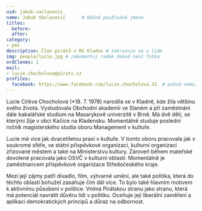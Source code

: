 ```yaml
---
uid: jakub.vaclavovic
name: Jakub Václavovič  	# běžně používáné jméno
titles:
  before:
  after:
category:
- pms
description: Člen pirátů v MS Kladno # zobrazuje se v lide
img: people/lucie.jpg # zakomentuj radek dokud není fotka
ordClenms: 1
mail:
- lucie.chocholova@pirati.cz
profiles:
  facebook: https://www.facebook.com/lucie.chocholova.31  # pokud nema, staci smazat tuto radku
---
```


Lucie Cirkva Chocholová (*18. 7. 1978) narodila se v Kladně, kde žila většinu svého života. Vystudovala Obchodní akademii ve Slaném a při zaměstnání dále bakalářské studium na Masarykově univerzitě v Brně. Má dvě děti, se kterými žije v obci Kačice na Kladensku. Momentálně studuje poslední ročník magisterského studia oboru Management v kultuře.

Lucie má více jak dvacetiletou praxi v kultuře. V tomto oboru pracovala jak v soukromé sféře, ve státní příspěvkové organizaci, kulturní organizaci zřizované městem a také na Ministerstvu kultury. Zároveň během mateřské dovolené pracovala jako OSVČ v kulturní oblasti. Momentálně je zaměstnancem příspěvkové organizace Středočeského kraje.

Mezi její zájmy patří divadlo, film, výtvarné umění, ale také politika, která do těchto oblastí bohužel zasahuje čím dál více. To bylo také hlavním motivem k aktivnímu působení v politice. Vnímá Pirátskou stranu jako stranu, která má potenciál navrátit důvěru lidí v politiku. Oceňuje její liberální zaměření a aplikaci demokratických principů a důraz na odbornost.
